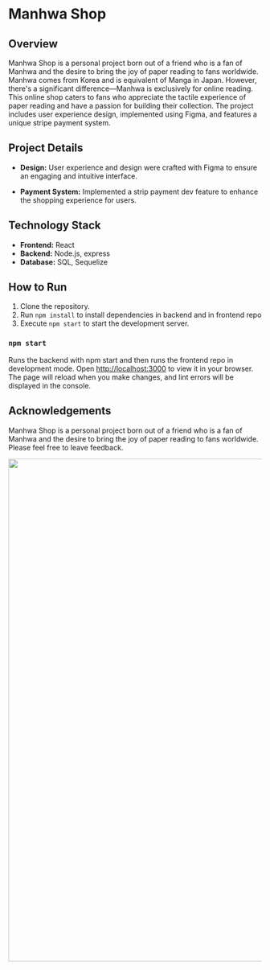 # Manhwa Shop

## Overview
Manhwa Shop is a personal project born out of a friend who is a fan of Manhwa and the desire to bring the joy of paper reading to fans worldwide. 
Manhwa comes from Korea and is equivalent of Manga in Japan.  However, there's a significant difference—Manhwa is exclusively for online reading. This online shop caters to fans who appreciate the tactile experience of paper reading and have a passion for building their collection. The project includes user experience design, implemented using Figma, and features a unique stripe payment system.

## Project Details

- **Design:** User experience and design were crafted with Figma to ensure an engaging and intuitive interface.

- **Payment System:** Implemented a strip payment dev feature to enhance the shopping experience for users.

## Technology Stack

- **Frontend:** React
- **Backend:** Node.js, express
- **Database:** SQL, Sequelize

## How to Run

1. Clone the repository.
2. Run `npm install` to install dependencies in backend and in frontend repo
3. Execute `npm start` to start the development server.

### `npm start`
Runs the backend with npm start and then runs the frontend repo in development mode. Open [http://localhost:3000](http://localhost:3000) to view it in your browser. The page will reload when you make changes, and lint errors will be displayed in the console.

## Acknowledgements

Manhwa Shop is a personal project born out of a friend who is a fan of Manhwa and the desire to bring the joy of paper reading to fans worldwide. Please feel free to leave feedback. 

<p align="left" >
<img align="left" width="1000" src="https://res.cloudinary.com/dps4zteie/image/upload/v1701097240/Capture_d_e%CC%81cran_2023-11-27_a%CC%80_16.00.06_vfcp74.png"/>
</p>


